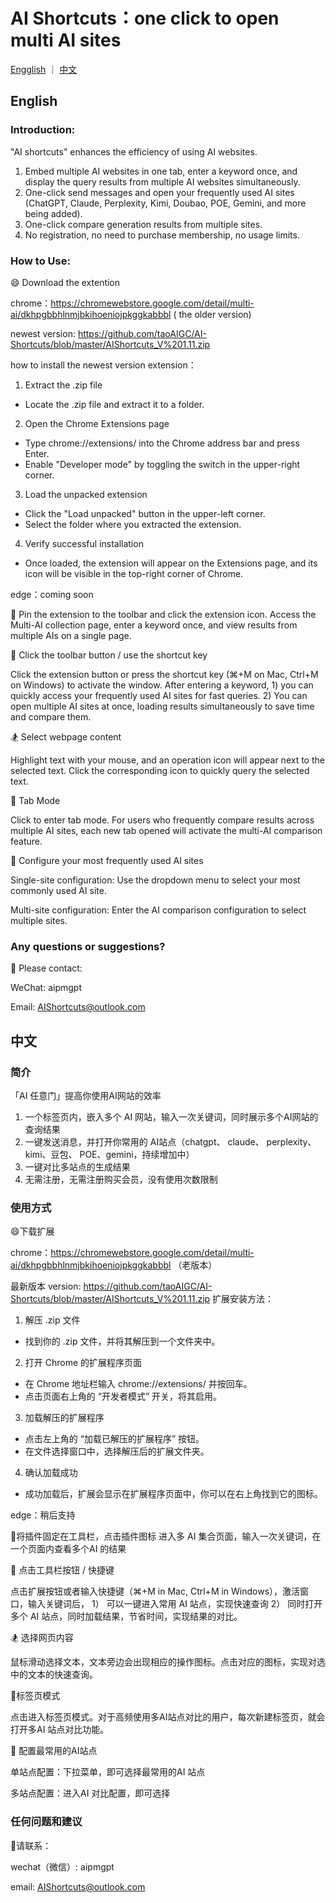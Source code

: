 # AI Shortcuts：one click to open multi AI sites


[Engglish](https://github.com/taoAIGC/AI-Shortcuts/blob/master/README.md#english )   ｜   [中文](https://github.com/taoAIGC/AI-Shortcuts/blob/master/README.md#%E4%B8%AD%E6%96%87) 


## English 

### Introduction:

"AI shortcuts" enhances the efficiency of using AI websites.

1. Embed multiple AI websites in one tab, enter a keyword once, and display the query results from multiple AI websites simultaneously.
2. One-click send messages and open your frequently used AI sites (ChatGPT, Claude, Perplexity, Kimi, Doubao, POE, Gemini, and more being added).
3. One-click compare generation results from multiple sites.
4. No registration, no need to purchase membership, no usage limits.

### How to Use:

😄 Download the extention

chrome：https://chromewebstore.google.com/detail/multi-ai/dkhpgbbhlnmjbkihoeniojpkggkabbbl ( the older version)

newest version: https://github.com/taoAIGC/AI-Shortcuts/blob/master/AIShortcuts_V%201.11.zip

how to install the newest version extension：
1. Extract the .zip file
- Locate the .zip file and extract it to a folder.
2. Open the Chrome Extensions page
- Type chrome://extensions/ into the Chrome address bar and press Enter.
-  Enable "Developer mode" by toggling the switch in the upper-right corner.
3. Load the unpacked extension
- Click the "Load unpacked" button in the upper-left corner.
- Select the folder where you extracted the extension.
4. Verify successful installation
- Once loaded, the extension will appear on the Extensions page, and its icon will be visible in the top-right corner of Chrome.


edge：coming soon

🎉 Pin the extension to the toolbar and click the extension icon.
Access the Multi-AI collection page, enter a keyword once, and view results from multiple AIs on a single page.

🤖 Click the toolbar button / use the shortcut key

Click the extension button or press the shortcut key (⌘+M on Mac, Ctrl+M on Windows) to activate the window. After entering a keyword, 1) you can quickly access your frequently used AI sites for fast queries. 2) You can open multiple AI sites at once, loading results simultaneously to save time and compare them.

🏂 Select webpage content

Highlight text with your mouse, and an operation icon will appear next to the selected text. Click the corresponding icon to quickly query the selected text.

🎉 Tab Mode

Click to enter tab mode. For users who frequently compare results across multiple AI sites, each new tab opened will activate the multi-AI comparison feature.

🔨 Configure your most frequently used AI sites

Single-site configuration: Use the dropdown menu to select your most commonly used AI site.

Multi-site configuration: Enter the AI comparison configuration to select multiple sites.

### Any questions or suggestions?

💌 Please contact:

WeChat: aipmgpt

Email: AIShortcuts@outlook.com


## 中文 


### 简介

「AI 任意门」提高你使用AI网站的效率

1. 一个标签页内，嵌入多个 AI 网站，输入一次关键词，同时展示多个AI网站的查询结果
2. 一键发送消息，并打开你常用的 AI站点（chatgpt、 claude、 perplexity、kimi、豆包、 POE、gemini，持续增加中）
3. 一键对比多站点的生成结果
4. 无需注册，无需注册购买会员，没有使用次数限制

### 使用方式

😄下载扩展

chrome：https://chromewebstore.google.com/detail/multi-ai/dkhpgbbhlnmjbkihoeniojpkggkabbbl （老版本）

最新版本 version: https://github.com/taoAIGC/AI-Shortcuts/blob/master/AIShortcuts_V%201.11.zip
扩展安装方法：

1. 解压 .zip 文件
- 找到你的 .zip 文件，并将其解压到一个文件夹中。
2. 打开 Chrome 的扩展程序页面
- 在 Chrome 地址栏输入 chrome://extensions/ 并按回车。
- 点击页面右上角的 “开发者模式” 开关，将其启用。
3. 加载解压的扩展程序
- 点击左上角的 “加载已解压的扩展程序” 按钮。
- 在文件选择窗口中，选择解压后的扩展文件夹。
4. 确认加载成功
- 成功加载后，扩展会显示在扩展程序页面中，你可以在右上角找到它的图标。



edge：稍后支持



🎉将插件固定在工具栏，点击插件图标
进入多 AI 集合页面，输入一次关键词，在一个页面内查看多个AI 的结果

🤖 点击工具栏按钮 / 快捷键

点击扩展按钮或者输入快捷键（⌘+M in Mac, Ctrl+M in Windows），激活窗口，输入关键词后， 1） 可以一键进入常用 AI 站点，实现快速查询 2） 同时打开多个 AI 站点，同时加载结果，节省时间，实现结果的对比。

🏂 选择网页内容

鼠标滑动选择文本，文本旁边会出现相应的操作图标。点击对应的图标，实现对选中的文本的快速查询。

🎉标签页模式

点击进入标签页模式。对于高频使用多AI站点对比的用户，每次新建标签页，就会打开多AI 站点对比功能。

🔨 配置最常用的AI站点

单站点配置：下拉菜单，即可选择最常用的AI 站点

多站点配置：进入AI 对比配置，即可选择


### 任何问题和建议

💌请联系：

wechat（微信）: aipmgpt

email: AIShortcuts@outlook.com
